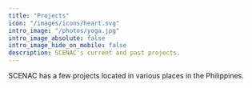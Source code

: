 ```yaml
---
title: "Projects"
icon: "/images/icons/heart.svg"
intro_image: "/photos/yoga.jpg"
intro_image_absolute: false
intro_image_hide_on_mobile: false
description: SCENAC's current and past projects. 
---
```


<!-- # Our Rescues -->

SCENAC has a few projects located in various places in the Philippines. 
